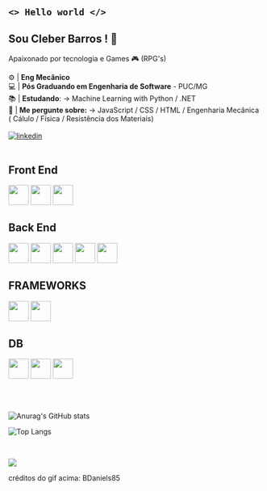 ## <code><>   Hello world  </></code>

## Sou Cleber Barros ! 👋<br>
Apaixonado por tecnologia e Games 🎮 (RPG's)

:gear: | **Eng Mecânico**<br>
:computer: | **Pós Graduando em Engenharia de Software** - PUC/MG<br>
📚 | **Estudando**: -> Machine Learning with Python / .NET <br>
💬 | **Me pergunte sobre:** -> JavaScript / CSS / HTML / Engenharia Mecânica ( Cálulo / Física / Resistência dos Materiais)
<br><br>
[![linkedin](https://img.shields.io/badge/LinkedIn-0077B5?style=for-the-badge&logo=linkedin&logoColor=white)](https://www.linkedin.com/in/cleber-barros-b6251a163/)
<br><br>
  
  ## Front End
<div>
<img src="https://cdn.jsdelivr.net/gh/devicons/devicon/icons/html5/html5-original.svg" width="40px">
<img src="https://cdn.jsdelivr.net/gh/devicons/devicon/icons/css3/css3-original.svg" width="40px">
<img src="https://cdn.jsdelivr.net/gh/devicons/devicon/icons/react/react-original.svg" width="40px">
</div>
  
  ## Back End
  <div>
<img src="https://cdn.jsdelivr.net/gh/devicons/devicon/icons/javascript/javascript-original.svg" width="40px">
<img src="https://cdn.jsdelivr.net/gh/devicons/devicon/icons/java/java-original.svg" width="40px">
<img src="https://cdn.jsdelivr.net/gh/devicons/devicon/icons/python/python-original.svg" width="40px">
<img src="https://cdn.jsdelivr.net/gh/devicons/devicon/icons/git/git-original.svg" width="40px">
<img src="https://cdn.jsdelivr.net/gh/devicons/devicon/icons/csharp/csharp-original.svg" width="40px">
 </div>

  ## FRAMEWORKS
   <div>
  <img src="https://cdn.jsdelivr.net/gh/devicons/devicon/icons/spring/spring-original.svg" width="40px"> 
  <img src="https://cdn.jsdelivr.net/gh/devicons/devicon/icons/dotnetcore/dotnetcore-original.svg" width="40px">
   </div>
  
  ## DB
  <div>
   <img src="https://cdn.jsdelivr.net/gh/devicons/devicon/icons/mysql/mysql-original.svg" width="40px"/>
   <img src="https://cdn.jsdelivr.net/gh/devicons/devicon/icons/postgresql/postgresql-plain-wordmark.svg" width="40px" />
   <img src="https://cdn.jsdelivr.net/gh/devicons/devicon/icons/microsoftsqlserver/microsoftsqlserver-plain-wordmark.svg" width="40px" />
  </div>
  

<br><br>
  

![Anurag's GitHub stats](https://github-readme-stats.vercel.app/api?username=cleberbarros1&show_icons=true&theme=merko)

  
  ![Top Langs](https://github-readme-stats.vercel.app/api/top-langs/?username=cleberbarros1&layout=compact&theme=merko&card_width=450)

  <br>

[![](https://c.tenor.com/zOoVaNGp6IsAAAAd/mario-game.gif)](https://c.tenor.com/zOoVaNGp6IsAAAAd/mario-game.gif)

créditos do gif acima: BDaniels85

<!--
**cleberbarros1/cleberbarros1** is a ✨ _special_ ✨ repository because its `README.md` (this file) appears on your GitHub profile.

Here are some ideas to get you started:

- 🔭 I’m currently working on ...
- 🌱 I’m currently learning ...
- 👯 I’m looking to collaborate on ...
- 🤔 I’m looking for help with ...
- 💬 Ask me about ...
- 📫 How to reach me: ...
- 😄 Pronouns: ...
- ⚡ Fun fact: ...
-->
